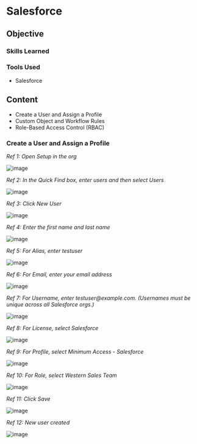# Salesforce

## Objective


### Skills Learned


### Tools Used

- Salesforce

## Content
- Create a User and Assign a Profile
- Custom Object and Workflow Rules
- Role-Based Access Control (RBAC)

### Create a User and Assign a Profile

*Ref 1: Open Setup in the org*

![image](https://github.com/user-attachments/assets/309d195d-f332-4e08-9749-9995c929063e)

*Ref 2: In the Quick Find box, enter users and then select Users*

![image](https://github.com/user-attachments/assets/c8cdfa34-a1e8-49db-8087-0a86bbbe2f39)

*Ref 3: Click New User*

![image](https://github.com/user-attachments/assets/73fd6a10-bf43-4cf1-ab0f-387c90c61a39)

*Ref 4: Enter the first name and last name*

![image](https://github.com/user-attachments/assets/4f8dc45e-9680-4823-8cf7-c957cb89b356)

*Ref 5: For Alias, enter testuser*

![image](https://github.com/user-attachments/assets/c301e5b1-9437-42f3-ba8b-054bb76c9965)

*Ref 6: For Email, enter your email address*

![image](https://github.com/user-attachments/assets/eb99e694-a94e-434c-9a7b-a848aa64a763)

*Ref 7: For Username, enter <YourInitials>_testuser_<YYYYMMDD>@example.com. (Usernames must be unique across all Salesforce orgs.)*

![image](https://github.com/user-attachments/assets/e3b3c1ce-5f44-4ae8-95d7-4d197d0bf67d)

*Ref 8: For License, select Salesforce*

![image](https://github.com/user-attachments/assets/ec95f226-0b92-496d-84c7-e8afef31195f)

*Ref 9: For Profile, select Minimum Access - Salesforce*

![image](https://github.com/user-attachments/assets/1d7d01d9-a3f6-495c-b3cd-ccc064b3cd31)

*Ref 10: For Role, select Western Sales Team*

![image](https://github.com/user-attachments/assets/6c2d2c3b-30b0-45aa-b47e-2d1a80e7af4a)

*Ref 11: Click Save* 

![image](https://github.com/user-attachments/assets/f48065b2-e6c7-46b1-98ed-6a638a5a4721)

*Ref 12: New user created*

![image](https://github.com/user-attachments/assets/c0a4b066-4e98-4cd3-a83f-1b46362ae668)
